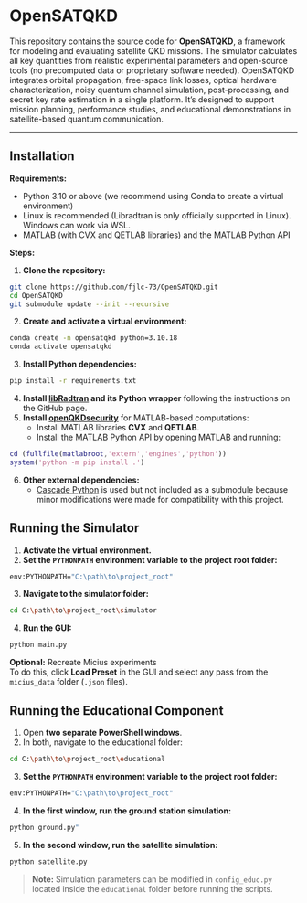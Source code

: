 # OpenSATQKD

This repository contains the source code for **OpenSATQKD**, a framework for modeling and evaluating satellite QKD missions. The simulator calculates all key quantities from realistic experimental parameters and open-source tools (no precomputed data or proprietary software needed). OpenSATQKD integrates orbital propagation, free-space link losses, optical hardware characterization, noisy quantum channel simulation, post-processing, and secret key rate estimation in a single platform. It’s designed to support mission planning, performance studies, and educational demonstrations in satellite-based quantum communication.

---

## Installation

**Requirements:**

- Python 3.10 or above (we recommend using Conda to create a virtual environment)
- Linux is recommended (Libradtran is only officially supported in Linux). Windows can work via WSL.
- MATLAB (with CVX and QETLAB libraries) and the MATLAB Python API

**Steps:**

1. **Clone the repository:**
```bash
git clone https://github.com/fjlc-73/OpenSATQKD.git
cd OpenSATQKD
git submodule update --init --recursive
```
2. **Create and activate a virtual environment:**
 ```bash
conda create -n opensatqkd python=3.10.18
conda activate opensatqkd
```
3. **Install Python dependencies:**
```bash
pip install -r requirements.txt
```
4. **Install [libRadtran](https://github.com/LSSTDESC/libradtranpy) and its Python wrapper** following the instructions on the GitHub page.
5. **Install [openQKDsecurity](https://github.com/Optical-Quantum-Communication-Theory/openQKDsecurity)** for MATLAB-based computations:
   - Install MATLAB libraries **CVX** and **QETLAB**.
   - Install the MATLAB Python API by opening MATLAB and running:
```matlab
cd (fullfile(matlabroot,'extern','engines','python'))
system('python -m pip install .')
```
6. **Other external dependencies:**
   - [Cascade Python](https://github.com/brunorijsman/cascade-python) is used but not included as a submodule because minor modifications were made for compatibility with this project.
  

## Running the Simulator

1. **Activate the virtual environment.**
2. **Set the `PYTHONPATH` environment variable to the project root folder:**
```bash
env:PYTHONPATH="C:\path\to\project_root"
```
3. **Navigate to the simulator folder:**
```bash
cd C:\path\to\project_root\simulator
```
4. **Run the GUI:**
```bash
python main.py
```
**Optional:** Recreate Micius experiments  
To do this, click **Load Preset** in the GUI and select any pass from the `micius_data` folder (`.json` files).


## Running the Educational Component

1. Open **two separate PowerShell windows**.
2. In both, navigate to the educational folder:
```bash
cd C:\path\to\project_root\educational
```
3. **Set the `PYTHONPATH` environment variable to the project root folder:**
```bash
env:PYTHONPATH="C:\path\to\project_root"
```
4. **In the first window, run the ground station simulation:**
```bash
python ground.py"
```
5. **In the second window, run the satellite simulation:**
```bash
python satellite.py
```
> **Note:** Simulation parameters can be modified in `config_educ.py` located inside the `educational` folder before running the scripts.

